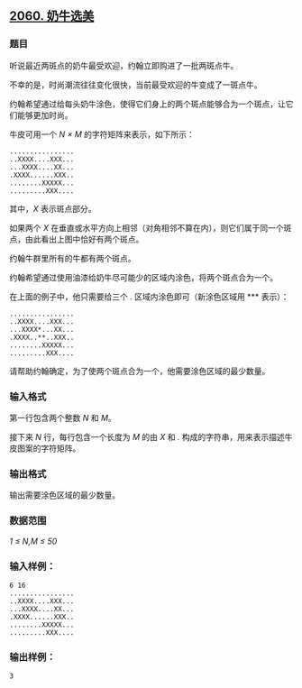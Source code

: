 ## [2060. 奶牛选美](https://www.acwing.com/problem/content/2062/)

### 题目

听说最近两斑点的奶牛最受欢迎，约翰立即购进了一批两斑点牛。

不幸的是，时尚潮流往往变化很快，当前最受欢迎的牛变成了一斑点牛。

约翰希望通过给每头奶牛涂色，使得它们身上的两个斑点能够合为一个斑点，让它们能够更加时尚。

牛皮可用一个 *N × M* 的字符矩阵来表示，如下所示：

```
................
..XXXX....XXX...
...XXXX....XX...
.XXXX......XXX..
........XXXXX...
.........XXX....
```

其中，*X* 表示斑点部分。

如果两个 *X* 在垂直或水平方向上相邻（对角相邻不算在内），则它们属于同一个斑点，由此看出上图中恰好有两个斑点。

约翰牛群里所有的牛都有两个斑点。

约翰希望通过使用油漆给奶牛尽可能少的区域内涂色，将两个斑点合为一个。

在上面的例子中，他只需要给三个 *.* 区域内涂色即可（新涂色区域用 *** 表示）：

```
................
..XXXX....XXX...
...XXXX*...XX...
.XXXX..**..XXX..
........XXXXX...
.........XXX....
```

请帮助约翰确定，为了使两个斑点合为一个，他需要涂色区域的最少数量。

### 输入格式

第一行包含两个整数 *N* 和 *M*。

接下来 *N* 行，每行包含一个长度为 *M* 的由 *X* 和 *.* 构成的字符串，用来表示描述牛皮图案的字符矩阵。

### 输出格式

输出需要涂色区域的最少数量。

### 数据范围

*1 ≤ N,M ≤ 50*

### 输入样例：

```
6 16
................
..XXXX....XXX...
...XXXX....XX...
.XXXX......XXX..
........XXXXX...
.........XXX....
```

### 输出样例：

```
3
```
